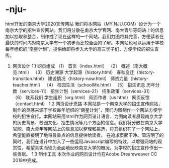 # -nju-
html开发的南京大学2020宣传网站
我们将本网站（MY.NJU.COM）设计为一个南京大学的招生宣传网站。我们将分散在南京大学官网、南大青年等网站上的信息加以抽取和整合，制作成了现在这样的一个网站。我们力图将其完善，方便读者在最快的时间内对南京大学有一个初步而比较全面的了解。本网站也可以运用于学校每年组织的“南星计划”，提供给即将步入大学的高三学子们，方便学校的招生宣传。
1.	网页设计
1.1	网页组成
（1）	首页（index.html）
（2）	概述（南大概览.html）
（3）	历史溯源
大学起源（history.html）
春秋变迁（history-transition.html）
建设情况（history-now.html）
师资力量（history-teacher.html）
（4）	校园生活（schoollife.html）
（5）	招生讯息
历年分数（services-11）
招生计划（services-21）
招生政策（services-31）
（6）	联系我们
学生组织（org.html）
网页作者（us.html）
网页反馈（contact.html）
1.2	网页设计思路
本网站是一个南京大学的招生宣传网站，制作的灵感来源于学校每年组织的“南星计划”，我们力图制作一个网站方便学校的招生宣传。本网站采用html作为网页设计语言，力图向读者展现南京大学的历史背景、校园文化、招生情况等几个方面的信息。我们将分散在南京大学官网、南大青年等网站上的信息加以整理和挑选，将其组织在了一个网站上，希望能直接明了地将最重点的信息提供给读者。
在追求页面干净、简洁明了的同时，我们在设计中加入了一些运用Javascript编写的特效，以增强网站的观赏性，希望真实而较为全面地反映南京大学的概况，为学校的招生宣传作出一些贡献。
1.3	制作工具
本次作业的网页设计均在Adobe Dreamweaver CC 2018中完成。
